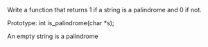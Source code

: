 Write a function that returns 1 if a string is a palindrome and 0 if not.



Prototype: int is_palindrome(char *s);

An empty string is a palindrome
